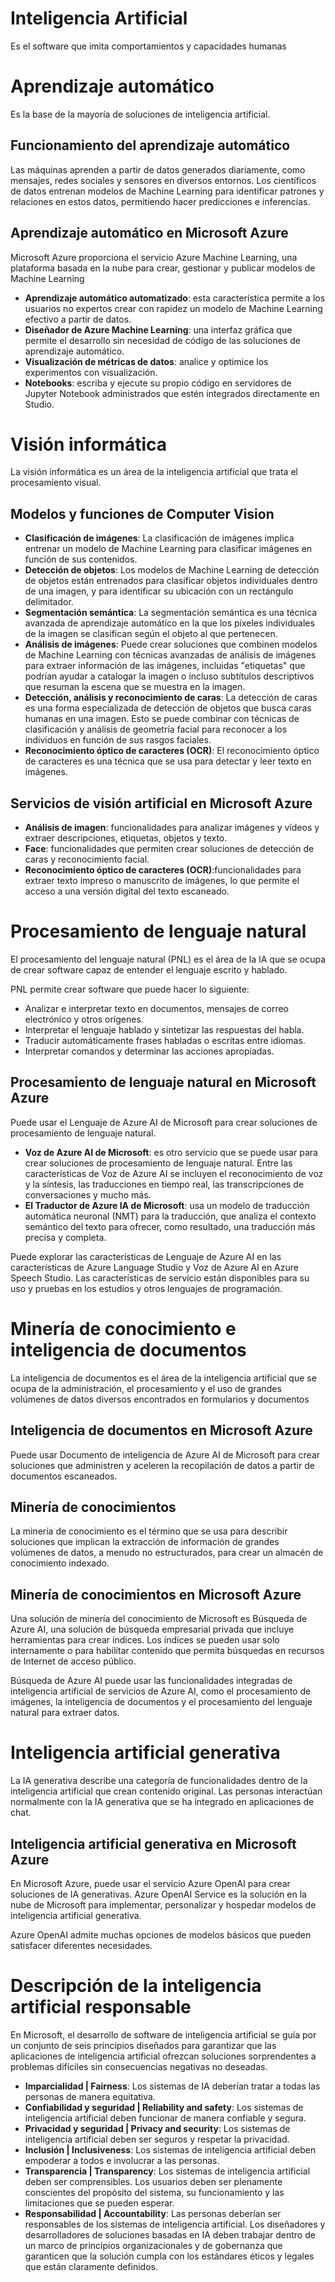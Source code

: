# Inteligencia Artificial
Es el software que imita comportamientos y capacidades humanas

# Aprendizaje automático
Es la base de la mayoría de soluciones de inteligencia artificial.

## Funcionamiento del aprendizaje automático
Las máquinas aprenden a partir de datos generados diariamente, como mensajes, redes sociales y sensores en diversos entornos. Los científicos de datos entrenan modelos de Machine Learning para identificar patrones y relaciones en estos datos, permitiendo hacer predicciones e inferencias.

## Aprendizaje automático en Microsoft Azure
Microsoft Azure proporciona el servicio Azure Machine Learning, una plataforma basada en la nube para crear, gestionar y publicar modelos de Machine Learning

- **Aprendizaje automático automatizado**: esta característica permite a los usuarios no expertos crear con rapidez un modelo de Machine Learning efectivo a partir de datos.
- **Diseñador de Azure Machine Learning**: una interfaz gráfica que permite el desarrollo sin necesidad de código de las soluciones de aprendizaje automático.
- **Visualización de métricas de datos**: analice y optimice los experimentos con visualización.
- **Notebooks**: escriba y ejecute su propio código en servidores de Jupyter Notebook administrados que estén integrados directamente en Studio.

# Visión informática
La visión informática es un área de la inteligencia artificial que trata el procesamiento visual.

## Modelos y funciones de Computer Vision
- **Clasificación de imágenes**: La clasificación de imágenes implica entrenar un modelo de Machine Learning para clasificar imágenes en función de sus contenidos. 
- **Detección de objetos**: Los modelos de Machine Learning de detección de objetos están entrenados para clasificar objetos individuales dentro de una imagen, y para identificar su ubicación con un rectángulo delimitador.
- **Segmentación semántica**: La segmentación semántica es una técnica avanzada de aprendizaje automático en la que los píxeles individuales de la imagen se clasifican según el objeto al que pertenecen.
- **Análisis de imágenes**: Puede crear soluciones que combinen modelos de Machine Learning con técnicas avanzadas de análisis de imágenes para extraer información de las imágenes, incluidas "etiquetas" que podrían ayudar a catalogar la imagen o incluso subtítulos descriptivos que resuman la escena que se muestra en la imagen.
- **Detección, análisis y reconocimiento de caras**: La detección de caras es una forma especializada de detección de objetos que busca caras humanas en una imagen. Esto se puede combinar con técnicas de clasificación y análisis de geometría facial para reconocer a los individuos en función de sus rasgos faciales.
- **Reconocimiento óptico de caracteres (OCR)**: El reconocimiento óptico de caracteres es una técnica que se usa para detectar y leer texto en imágenes.

## Servicios de visión artificial en Microsoft Azure
- **Análisis de imagen**: funcionalidades para analizar imágenes y vídeos y extraer descripciones, etiquetas, objetos y texto.
- **Face**: funcionalidades que permiten crear soluciones de detección de caras y reconocimiento facial.
- **Reconocimiento óptico de caracteres (OCR)**:funcionalidades para extraer texto impreso o manuscrito de imágenes, lo que permite el acceso a una versión digital del texto escaneado.

# Procesamiento de lenguaje natural
El procesamiento del lenguaje natural (PNL) es el área de la IA que se ocupa de crear software capaz de entender el lenguaje escrito y hablado.

PNL permite crear software que puede hacer lo siguiente:

- Analizar e interpretar texto en documentos, mensajes de correo electrónico y otros orígenes.
- Interpretar el lenguaje hablado y sintetizar las respuestas del habla.
- Traducir automáticamente frases habladas o escritas entre idiomas.
- Interpretar comandos y determinar las acciones apropiadas.

## Procesamiento de lenguaje natural en Microsoft Azure

Puede usar el Lenguaje de Azure AI de Microsoft para crear soluciones de procesamiento de lenguaje natural.

- **Voz de Azure AI de Microsoft**: es otro servicio que se puede usar para crear soluciones de procesamiento de lenguaje natural. Entre las características de Voz de Azure AI se incluyen el reconocimiento de voz y la síntesis, las traducciones en tiempo real, las transcripciones de conversaciones y mucho más.
- **El Traductor de Azure IA de Microsoft**: usa un modelo de traducción automática neuronal (NMT) para la traducción, que analiza el contexto semántico del texto para ofrecer, como resultado, una traducción más precisa y completa.

Puede explorar las características de Lenguaje de Azure AI en las características de Azure Language Studio y Voz de Azure AI en Azure Speech Studio. Las características de servicio están disponibles para su uso y pruebas en los estudios y otros lenguajes de programación.

# Minería de conocimiento e inteligencia de documentos
La inteligencia de documentos es el área de la inteligencia artificial que se ocupa de la administración, el procesamiento y el uso de grandes volúmenes de datos diversos encontrados en formularios y documentos

## Inteligencia de documentos en Microsoft Azure
Puede usar Documento de inteligencia de Azure AI de Microsoft para crear soluciones que administren y aceleren la recopilación de datos a partir de documentos escaneados.

## Minería de conocimientos
La minería de conocimiento es el término que se usa para describir soluciones que implican la extracción de información de grandes volúmenes de datos, a menudo no estructurados, para crear un almacén de conocimiento indexado.

## Minería de conocimientos en Microsoft Azure

Una solución de minería del conocimiento de Microsoft es Búsqueda de Azure AI, una solución de búsqueda empresarial privada que incluye herramientas para crear índices. Los índices se pueden usar solo internamente o para habilitar contenido que permita búsquedas en recursos de Internet de acceso público.

Búsqueda de Azure AI puede usar las funcionalidades integradas de inteligencia artificial de servicios de Azure AI, como el procesamiento de imágenes, la inteligencia de documentos y el procesamiento del lenguaje natural para extraer datos. 

# Inteligencia artificial generativa
La IA generativa describe una categoría de funcionalidades dentro de la inteligencia artificial que crean contenido original. Las personas interactúan normalmente con la IA generativa que se ha integrado en aplicaciones de chat. 

## Inteligencia artificial generativa en Microsoft Azure
En Microsoft Azure, puede usar el servicio Azure OpenAI para crear soluciones de IA generativas. Azure OpenAI Service es la solución en la nube de Microsoft para implementar, personalizar y hospedar modelos de inteligencia artificial generativa.

Azure OpenAI admite muchas opciones de modelos básicos que pueden satisfacer diferentes necesidades.

# Descripción de la inteligencia artificial responsable
En Microsoft, el desarrollo de software de inteligencia artificial se guía por un conjunto de seis principios diseñados para garantizar que las aplicaciones de inteligencia artificial ofrezcan soluciones sorprendentes a problemas difíciles sin consecuencias negativas no deseadas.

- **Imparcialidad | Fairness**: Los sistemas de IA deberían tratar a todas las personas de manera equitativa.
- **Confiabilidad y seguridad | Reliability and safety**: Los sistemas de inteligencia artificial deben funcionar de manera confiable y segura.
- **Privacidad y seguridad | Privacy and security**: Los sistemas de inteligencia artificial deben ser seguros y respetar la privacidad.
- **Inclusión | Inclusiveness**: Los sistemas de inteligencia artificial deben empoderar a todos e involucrar a las personas.
- **Transparencia | Transparency**: Los sistemas de inteligencia artificial deben ser comprensibles. Los usuarios deben ser plenamente conscientes del propósito del sistema, su funcionamiento y las limitaciones que se pueden esperar.
- **Responsabilidad | Accountability**: Las personas deberían ser responsables de los sistemas de inteligencia artificial. Los diseñadores y desarrolladores de soluciones basadas en IA deben trabajar dentro de un marco de principios organizacionales y de gobernanza que garanticen que la solución cumpla con los estándares éticos y legales que están claramente definidos.